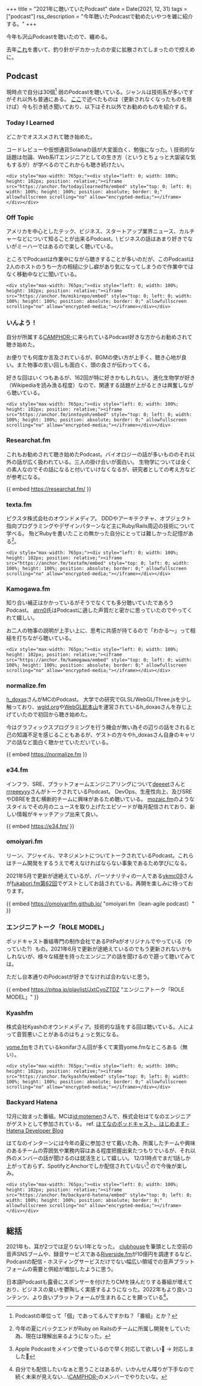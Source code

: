 +++
title = "2021年に聴いていたPodcast"
date = Date(2021, 12, 31)
tags = ["podcast"]
rss_description = "今年聴いたPodcastで勧めたいやつを雑に紹介する。"
+++

今年も沢山Podcastを聴いたので、纏める。

去年[これ](/posts/podcasts)を書いて、釣り針がデカかったのか変に拡散されてしまったので控えめに。

## Podcast
現時点で自分は30個[^単位] 弱のPodcastを聴いている。ジャンルは技術系が多いですがそれ以外も普通にある。
[ここ](/posts/podcasts)で述べたものは（更新されなくなったものを除けば）今も引き続き聞いており、以下はそれ以外でお勧めのものを紹介する。

[^単位]: Podcastの単位って「個」であってるんですかね？「番組」とか？

### Today I Learned
どこかでオススメされて聴き始めた。

コードレビューや仮想通貨Solanaの話が大変面白く、勉強になった。\\
技術的な話題は勿論、Web系ITエンジニアとしての生き方（というとちょっと大袈裟な気もするが）が学べるのでこれからも聴き続けたい。

~~~
<div style="max-width: 765px;"><div style="left: 0; width: 100%; height: 102px; position: relative;"><iframe src="https://anchor.fm/todayilearnedfm/embed" style="top: 0; left: 0; width: 100%; height: 100%; position: absolute; border: 0;" allowfullscreen scrolling="no" allow="encrypted-media;"></iframe></div></div>
~~~

### Off Topic

アメリカを中心としたテック、ビジネス、スタートアップ業界ニュース、カルチャーなどについて知ることが出来るPodcast。\\
ビジネスの話はあまり好きでないがミーハーではあるので楽しく聴いている。

ところでPodcastは作業中にながら聴きすることが多いのだが、このPodcastは2人のホストのうち一方の相槌に少し癖があり気になってしまうので作業中ではなく移動中などに聞いている。

~~~
<div style="max-width: 765px;"><div style="left: 0; width: 100%; height: 102px; position: relative;"><iframe src="https://anchor.fm/mikirepo/embed" style="top: 0; left: 0; width: 100%; height: 100%; position: absolute; border: 0;" allowfullscreen scrolling="no" allow="encrypted-media;"></iframe></div></div>
~~~

### いんよう！
自分が所属する[CAMPHOR-](https://camph.net)に来られているPodcast好きな方からお勧めされて聴き始めた。

お便りでも何度か言及されているが、BGMの使い方が上手く、聴き心地が良い。また物事の言い回しも面白く、頭の良さが伝わってくる。

好きな回はいくつもあるが、162回が特に好きかもしれない。
進化生物学が好き（Wikipediaを読み漁る程度）なので、関連する話題が上がるときは興奮しながら聴いている。

~~~
<div style="max-width: 765px;"><div style="left: 0; width: 100%; height: 102px; position: relative;"><iframe src="https://anchor.fm/inntoyoh/embed" style="top: 0; left: 0; width: 100%; height: 100%; position: absolute; border: 0;" allowfullscreen scrolling="no" allow="encrypted-media;"></iframe></div></div>
~~~

### Researchat.fm
これもお勧めされて聴き始めたPodcast。バイオロジーの話が多いもののそれ以外の話が広く扱われている。三人の掛け合いが面白い。
生物学については全くの素人なのでその話になると付いていけなくなるが、研究者としての考え方などが参考になる。

{{ embed https://researchat.fm/ }}

### texta.fm
ピクスタ株式会社のオウンドメディア。
DDDやアーキテクチャ、オブジェクト指向プログラミングやデザインパターンなど主にRuby/Rails周辺の技術について学べる。
殆どRubyを書いたことの無かった自分にとっては難しかった記憶がある[^Ruby]。
~~~
<div style="max-width: 765px;"><div style="left: 0; width: 100%; height: 102px; position: relative;"><iframe src="https://anchor.fm/textafm/embed" style="top: 0; left: 0; width: 100%; height: 100%; position: absolute; border: 0;" allowfullscreen scrolling="no" allow="encrypted-media;"></iframe></div></div>
~~~

[^Ruby]: 今年の夏にバックエンドがRuby on Railsのチームに所属し開発をしていた為、現在は理解出来るようになった。

### Kamogawa.fm
知り合い補正はかかっているがそうでなくても多分聴いていたであろうPodcast。
[atrn0](https://twitter.com/atrn0)氏はPodcastに適した声質だと密かに思っていたのでやってくれて嬉しい。

お二人の物事の説明が上手い上に、思考に共感が持てるので「わかる〜」って相槌を打ちながら聴いている。
~~~
<div style="max-width: 765px;"><div style="left: 0; width: 100%; height: 102px; position: relative;"><iframe src="https://anchor.fm/kamogawa/embed" style="top: 0; left: 0; width: 100%; height: 100%; position: absolute; border: 0;" allowfullscreen scrolling="no" allow="encrypted-media;"></iframe></div></div>
~~~

### normalize.fm
[h_doxas](https://twitter.com/h_doxas)さんがMCのPodcast。
大学での研究でGLSL/WebGL/Three.jsを少し触っており、[wgld.org](https://wgld.org/)や[WebGL総本山](https://webgl.souhonzan.org/)を運営されているh_doxasさんを存じ上げていたので初回から聴き始めた。

今はグラフィックスプログラミングを行う機会が無い為その辺りの話をされると己の知識不足を感じることもあるが、ゲストの方々やh_doxasさん自身のキャリアの話など面白く聴かせていただいている。

{{ embed https://normalize.fm }}

### e34.fm
インフラ、SRE、プラットフォームエンジニアリングについて[deeeet](https://twitter.com/deeeet)さんと[rrreeeyyy](https://twitter.com/rrreeeyyy)さんがトークされているPodcast。
DevOps、生産性向上、及びSREやDBREを含む横断的チームに興味があるため聴いている。
[mozaic.fm](https://mozaic.fm/)のようなスタイルでその月のニュースを取り上げたエピソードが毎月配信されており、新しい情報がキャッチアップ出来て良い。

{{ embed https://e34.fm/ }}

### omoiyari.fm
リーン、アジャイル、マネジメントについてトークされているPodcast。これらはチーム開発をするうえで考えなければならない事象であるため学びになる。

2021年5月で更新が途絶えているが、パーソナリティの一人である[ykmc09](https://twitter.com/ykmc09)さんが[fukabori.fm第62回](https://fukabori.fm/episode/62)でゲストとしてお話されている。再開を楽しみに待っております。

{{ embed https://omoiyarifm.github.io/ "omoiyari.fm（lean-agile podcast）" }}

### エンジニアトーク「ROLE MODEL」
ポッドキャスト番組専門の制作会社であるPitPaがオリジナルでやっている（やっていた?）もの。2021年6月で更新が途絶えているのでもう更新されないかもしれないが、様々な経歴を持ったエンジニアの話を聞けるので遡って聴いてみては。

ただし台本通りのPodcastが好きでなければ合わないと思う。

{{ embed https://pitpa.jp/playlist/JxtCyoZTDZ "エンジニアトーク「ROLE MODEL」" }}

### Kyashfm
株式会社Kyashのオウンドメディア。技術的な話をする回は聴いている。人によって音質悪いことがあるのはちょっと気になる。

[yome.fm](https://yomefm.github.io/)をされているkonifarさん回が多くて実質yome.fmなところある（無い）。
~~~
<div style="max-width: 765px;"><div style="left: 0; width: 100%; height: 102px; position: relative;"><iframe src="https://anchor.fm/kyashfm/embed" style="top: 0; left: 0; width: 100%; height: 100%; position: absolute; border: 0;" allowfullscreen scrolling="no" allow="encrypted-media;"></iframe></div></div>
~~~

### Backyard Hatena
12月に始まった番組。MCは[id:motemen](https://motemen.hatenablog.com/)さんで、株式会社はてなのエンジニアがゲストとして参加されている。
ref. [はてなのポッドキャスト、はじめます - Hatena Developer Blog](https://developer.hatenastaff.com/entry/2021/12/podcast-backyard-hatena)

はてなのインターンには今年の夏に参加させて戴いた為、所属したチームや興味のあるチームの雰囲気や業務内容はある程度把握出来たつもりでいるが、それ以外のメンバーの話が聞けるのは就活生として嬉しい。
12/31時点でまだ1話しか上がっておらず、SpotifyとAnchorでしか配信されていない[^対応] ので今後が楽しみ。
~~~
<div style="max-width: 765px;"><div style="left: 0; width: 100%; height: 102px; position: relative;"><iframe src="https://anchor.fm/backyard-hatena/embed" style="top: 0; left: 0; width: 100%; height: 100%; position: absolute; border: 0;" allowfullscreen scrolling="no" allow="encrypted-media;"></iframe></div></div>
~~~

[^対応]: Apple Podcastをメインで使っているので早く対応して欲しい👀 -> 対応しました🎉

## 総括
2021年も、耳が2つでは足りない1年となった。
[clubhouse](https://www.clubhouse.com)を筆頭とした空前の音声SNSブームや、録音サービスである[Riverside.fm](https://riverside.fm)が10億円を調達するなど、Podcastの配信・ホスティングサービスだけでない幅広い領域での音声プラットフォームの需要と供給が増加したように思う。

日本語Podcastも露骨にスポンサーを付けたりCMを挟んだりする番組が増えており、ビジネスの臭いを鬱陶しく実感するようになった。2022年もより良いコンテンツ、より良いプラットフォームが生まれることを願っている[^それはお前がやるんだよ]。

[^それはお前がやるんだよ]: 自分でも配信したいなぁと思うことはあるが、いかんせん喋りが下手なので続く未来が見えない…\\[CAMPHOR-](https://camph.net)のメンバーでやりたいな。
